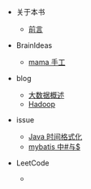 - 关于本书

  - [前言](README.md)

- BrainIdeas

  - [mama 手工](BrainIdeas/mama手工.md)

- blog

  - [大数据概述](blog/大数据概述.md)
  - [Hadoop](blog/Hadoop.md)

- issue

  - [Java 时间格式化](issue/Java时间格式化.md)
  - [mybatis 中#与\$](issue/mybatis中%23与$.md)

- LeetCode

  <!-- 1. [两个数相加]()
  1. -->

  -
